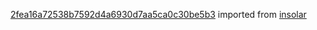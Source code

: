 [2fea16a72538b7592d4a6930d7aa5ca0c30be5b3](https://github.com/insolar/insolar/commit/2fea16a72538b7592d4a6930d7aa5ca0c30be5b3) imported from [insolar](https://github.com/insolar/insolar)

